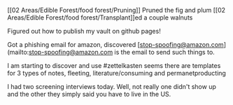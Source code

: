 [[02 Areas/Edible Forest/food forest/Pruning]] Pruned the fig and plum
[[02 Areas/Edible Forest/food forest/Transplant]]ed a couple walnuts


Figured out how to publish my vault on github pages!

Got a phishing email for amazon, discovered [stop-spoofing@amazon.com](mailto:stop-spoofing@amazon.com is the email to send such things to.

I am starting to discover and use #zettelkasten seems there are templates for 3 types of notes, fleeting, literature/consuming and permanetproducting


I had two screening interviews today. Well, not really one didn't show up and the other they simply said you have to live in the US.


